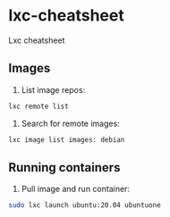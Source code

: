 # lxc-cheatsheet
Lxc cheatsheet

## Images
1. List image repos:

  ```sh
  lxc remote list
  ```
1. Search for remote images:

  ```sh
  lxc image list images: debian
  ```


## Running containers
1. Pull image and run container:

```sh
sudo lxc launch ubuntu:20.04 ubuntuone
```

